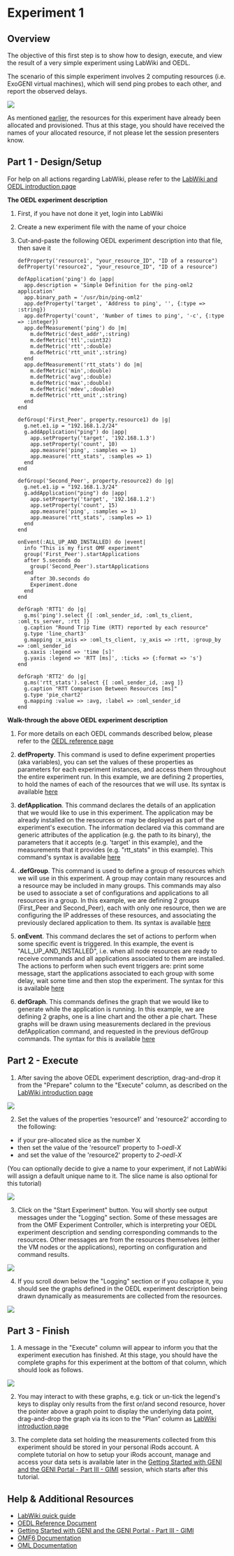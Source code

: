 # Experiment 1

## Overview

The objective of this first step is to show how to design, execute, and view the result of a very simple experiment using LabWiki and OEDL.

The scenario of this simple experiment involves 2 computing resources (i.e. ExoGENI virtual machines), which will send ping probes to each other, and report the observed delays.

<img src="https://raw.github.com/mytestbed/gec18-tutorial/master/part1/exp1_overview.png">

As mentioned [earlier](http://groups.geni.net/geni/wiki/GEC18Agenda/LabWikiAndOEDL#Pre-Requisites), the resources for this experiment have already been allocated and provisioned. Thus at this stage, you should have received the names of your allocated resource, if not please let the session presenters know. 

## Part 1 - Design/Setup 

For help on all actions regarding LabWiki, please refer to the [LabWiki and OEDL introduction page](http://groups.geni.net/geni/wiki/GEC18Agenda/LabWikiAndOEDL/Introduction)

**The OEDL experiment description**

1. First, if you have not done it yet, login into LabWiki
2. Create a new experiment file with the name of your choice
3. Cut-and-paste the following OEDL experiment description into that file, then save it

       defProperty('resource1', "your_resource_ID", "ID of a resource")
       defProperty('resource2', "your_resource_ID", "ID of a resource")

       defApplication('ping') do |app|
         app.description = 'Simple Definition for the ping-oml2 application'
         app.binary_path = '/usr/bin/ping-oml2'
         app.defProperty('target', 'Address to ping', '', {:type => :string})
         app.defProperty('count', 'Number of times to ping', '-c', {:type => :integer})
         app.defMeasurement('ping') do |m|
           m.defMetric('dest_addr',:string)
           m.defMetric('ttl',:uint32)
           m.defMetric('rtt',:double)
           m.defMetric('rtt_unit',:string)
         end
         app.defMeasurement('rtt_stats') do |m|
           m.defMetric('min',:double)
           m.defMetric('avg',:double)
           m.defMetric('max',:double)
           m.defMetric('mdev',:double)
           m.defMetric('rtt_unit',:string)
         end
       end

       defGroup('First_Peer', property.resource1) do |g|
         g.net.e1.ip = "192.168.1.2/24"
         g.addApplication("ping") do |app|
           app.setProperty('target', '192.168.1.3')
           app.setProperty('count', 10)
           app.measure('ping', :samples => 1)
           app.measure('rtt_stats', :samples => 1)
         end
       end
         
       defGroup('Second_Peer', property.resource2) do |g|
         g.net.e1.ip = "192.168.1.3/24"
         g.addApplication("ping") do |app|
           app.setProperty('target', '192.168.1.2')
           app.setProperty('count', 15)
           app.measure('ping', :samples => 1)
           app.measure('rtt_stats', :samples => 1)
         end
       end

       onEvent(:ALL_UP_AND_INSTALLED) do |event|
         info "This is my first OMF experiment"
         group('First_Peer').startApplications
         after 5.seconds do
           group('Second_Peer').startApplications
         end
           after 30.seconds do
           Experiment.done
         end
       end

       defGraph 'RTT1' do |g|
         g.ms('ping').select {[ :oml_sender_id, :oml_ts_client, :oml_ts_server, :rtt ]}
         g.caption "Round Trip Time (RTT) reported by each resource"
         g.type 'line_chart3'
         g.mapping :x_axis => :oml_ts_client, :y_axis => :rtt, :group_by => :oml_sender_id
         g.xaxis :legend => 'time [s]'
         g.yaxis :legend => 'RTT [ms]', :ticks => {:format => 's'}
       end

       defGraph 'RTT2' do |g|
         g.ms('rtt_stats').select {[ :oml_sender_id, :avg ]}
         g.caption "RTT Comparison Between Resources [ms]"
         g.type 'pie_chart2'
         g.mapping :value => :avg, :label => :oml_sender_id
       end


**Walk-through the above OEDL experiment description**

1. For more details on each OEDL commands described below, please refer to the [OEDL reference page](http://mytestbed.net/projects/omf6/wiki/OEDLOMF6)

2. **defProperty**. This command is used to define experiment properties (aka variables), you can set the values of these properties as parameters for each experiment instances, and access them throughout the entire experiment run. In this example, we are defining 2 properties, to hold the names of each of the resources that we will use. Its syntax is available [here](http://mytestbed.net/projects/omf6/wiki/OEDLOMF6#defProperty-38-property)

3. **defApplication**. This command declares the details of an application that we would like to use in this experiment. The application may be already installed on the resources or may be deployed as part of the experiment's execution. The information declared via this command are generic attributes of the application (e.g. the path to its binary), the parameters that it accepts (e.g. 'target' in this example), and the measurements that it provides (e.g. "rtt_stats" in this example). This command's syntax is available [here](http://mytestbed.net/projects/omf6/wiki/OEDLOMF6#defApplication)

4. **.defGroup**. This command is used to define a group of resources which we will use in this experiment. A group may contain many resources and a resource may be included in many groups. This commands may also be used to associate a set of configurations and applications to all resources in a group. In this example, we are defining 2 groups (First_Peer and Second_Peer), each with only one resource, then we are configuring the IP addresses of these resources, and associating the previously declared application to them. Its syntax is available [here](http://mytestbed.net/projects/omf6/wiki/OEDLOMF6#defGroup)

5. **onEvent**. This command declares the set of actions to perform when some specific event is triggered. In this example, the event is "ALL_UP_AND_INSTALLED", i.e. when all node resources are ready to receive commands and all applications associated to them are installed. The actions to perform when such event triggers are: print some message, start the applications associated to each group with some delay, wait some time and then stop the experiment. The syntax for this is available [here](http://mytestbed.net/projects/omf6/wiki/OEDLOMF6#onEvent.)
6. **defGraph**. This commands defines the graph that we would like to generate while the application is running. In this example, we are defining 2 graphs, one is a line chart and the other a pie chart. These graphs will be drawn using measurements declared in the previous defApplication command, and requested in the previous defGroup commands. The syntax for this is available [here](http://mytestbed.net/projects/omf6/wiki/OEDLOMF6#defGraph)


## Part 2 - Execute

1. After saving the above OEDL experiment description, drag-and-drop it from the "Prepare" column to the "Execute" column, as described on the [LabWiki introduction page]([http://groups.geni.net/geni/wiki/GEC18Agenda/LabWikiAndOEDL/Introduction#Execute)

<img src="https://raw.github.com/mytestbed/gec18-tutorial/master/part1/labwiki_exp1_1.png">

2. Set the values of the properties 'resource1' and 'resource2' according to the following:
  * if your pre-allocated slice as the number X
  * then set the value of the 'resource1' property to *1-oedl-X*
  * and set the value of the 'resource2' property to *2-oedl-X*

(You can optionally decide to give a name to your experiment, if not LabWiki will assign a default unique name to it. The slice name is also optional for this tutorial)

<img src="https://raw.github.com/mytestbed/gec18-tutorial/master/part1/labwiki_exp1_2.png">

3. Click on the "Start Experiment" button. You will shortly see output messages under the "Logging" section. Some of these messages are from the OMF Experiment Controller, which is interpreting your OEDL experiment description and sending corresponding commands to the resources. Other messages are from the resources themselves (either the VM nodes or the applications), reporting on configuration and command results.

<img src="https://raw.github.com/mytestbed/gec18-tutorial/master/part1/labwiki_exp1_3.png">

4. If you scroll down below the "Logging" section or if you collapse it, you should see the graphs defined in the OEDL experiment description being drawn dynamically as measurements are collected from the resources.

<img src="https://raw.github.com/mytestbed/gec18-tutorial/master/part1/labwiki_exp1_4.png">


## Part 3 - Finish

1. A message in the "Execute" column will appear to inform you that the experiment execution has finished. At this stage, you should have the complete graphs for this experiment at the bottom of that column, which should look as follows.

<img src="https://raw.github.com/mytestbed/gec18-tutorial/master/part1/labwiki_exp1_5.png">

2. You may interact to with these graphs, e.g. tick or un-tick the legend's keys to display only results from the first or/and second resource, hover the pointer above a graph point to display the underlying data point, drag-and-drop the graph via its icon to the "Plan" column as [LabWiki introduction page](http://groups.geni.net/geni/wiki/GEC18Agenda/LabWikiAndOEDL/Introduction#Execute)

3. The complete data set holding the measurements collected from this experiment should be stored in your personal iRods account. A complete tutorial on how to setup your iRods account, manage and access your data sets is available later in the [Getting Started with GENI and the GENI Portal - Part III - GIMI](http://groups.geni.net/geni/wiki/GEC18Agenda/GettingStartedWithGENI_III_GIMI) session, which starts after this tutorial.


## Help & Additional Resources

 * [LabWiki quick guide](http://groups.geni.net/geni/wiki/GEC18Agenda/LabWikiAndOEDL/Introduction)
 * [OEDL Reference Document](http://mytestbed.net/projects/omf6/wiki/OEDLOMF6)
 * [Getting Started with GENI and the GENI Portal - Part III - GIMI](http://groups.geni.net/geni/wiki/GEC18Agenda/GettingStartedWithGENI_III_GIMI)
 * [OMF6 Documentation](http://mytestbed.net/projects/omf6/wiki/Wiki)
 * [OML Documentation](http://oml.mytestbed.net/projects/oml/wiki)